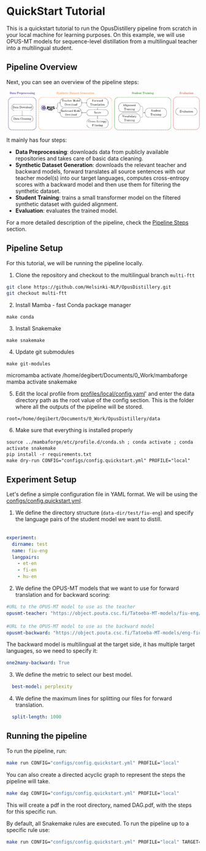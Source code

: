 # QuickStart Tutorial

This is a quickstart tutorial to run the OpusDistillery pipeline from scratch in your local machine for learning purposes.
On this example, we will use OPUS-MT models for sequence-level distillation from a multilingual teacher into a multilingual student.

## Pipeline Overview

Next, you can see an overview of the pipeline steps:

![Alt text](pipeline.png)

It mainly has four steps:
* **Data Preprocessing**: downloads data from publicly available repositories and takes care of basic data cleaning.
* **Synthetic Dataset Generation**: downloads the relevant teacher and backward models, forward translates all source sentences with our teacher model(s) into our target languages, computes cross-entropy scores with a backward model and then use them for filtering the synthetic dataset.
* **Student Training**: trains a small transformer model on the filtered synthetic dataset with guided alignment. 
* **Evaluation**: evaluates the trained model.

For a more detailed description of the pipeline, check the [Pipeline Steps](pipeline/steps.md) section.

## Pipeline Setup

For this tutorial, we will be running the pipeline locally. 

1. Clone the repository and checkout to the multilingual branch `multi-ftt`

  ```bash
  git clone https://github.com/Helsinki-NLP/OpusDistillery.git
  git checkout multi-ftt
  ```

2. Install Mamba - fast Conda package manager

  ```
  make conda
  ```

3. Install Snakemake

  ```
  make snakemake
  ```

4. Update git submodules

  ```
  make git-modules
  ```

  micromamba activate /home/degibert/Documents/0_Work/mambaforge
  mamba activate snakemake

5. Edit the local profile from [profiles/local/config.yaml](../profiles/local/config.yaml)' and enter the data directory path as the root value of the config section. This is the folder where all the outputs of the pipeline will be stored.

  ```
  root=/home/degibert/Documents/0_Work/OpusDistillery/data
  ```

6. Make sure that everything is installed properly

  ```
  source ../mambaforge/etc/profile.d/conda.sh ; conda activate ; conda activate snakemake
  pip install -r requirements.txt
  make dry-run CONFIG="configs/config.quickstart.yml" PROFILE="local"
  ```

##  Experiment Setup

Let's define a simple configuration file in YAML format. We will be using the [configs/config.quickstart.yml](../configs/config.quickstart.yml).

1. We define the directory structure (`data-dir/test/fiu-eng`) and specify the language pairs of the student model we want to distill.

  ```yaml

  experiment:
    dirname: test
    name: fiu-eng
    langpairs:
      - et-en
      - fi-en
      - hu-en
  ```

2. We define the OPUS-MT models that we want to use for forward translation and for backward scoring:

  ```yaml
  #URL to the OPUS-MT model to use as the teacher
  opusmt-teacher: "https://object.pouta.csc.fi/Tatoeba-MT-models/fiu-eng/opus4m-2020-08-12.zip"

  #URL to the OPUS-MT model to use as the backward model
  opusmt-backward: "https://object.pouta.csc.fi/Tatoeba-MT-models/eng-fiu/opus2m-2020-08-01.zip"
  ```

  The backward model is multilingual at the target side, it has multiple target languages, so we need to specify it:

  ```yaml
  one2many-backward: True
  ```

3. We define the metric to select our best model.

  ```yaml  
    best-model: perplexity
  ```

4. We define the maximum lines for splitting our files for forward translation.

  ```yaml  
    split-length: 1000
  ```

## Running the pipeline

To run the pipeline, run:

```bash
make run CONFIG="configs/config.quickstart.yml" PROFILE="local"
```

You can also create a directed acyclic graph to represent the steps the pipeline will take.

```bash
make dag CONFIG="configs/config.quickstart.yml" PROFILE="local"
```

This will create a pdf in the root directory, named DAG.pdf, with the steps for this specific run.

By default, all Snakemake rules are executed. To run the pipeline up to a specific rule use:

```bash
make run CONFIG="configs/config.quickstart.yml" PROFILE="local" TARGET="/home/degibert/Documents/0_Work/OpusDistillery/data/data/test/fiu-eng/original/et-en/devset.source.gz"
```